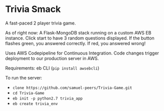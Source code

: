 # Trivia Smack
A fast-paced 2 player trivia game.

As of right now:
A Flask-MongoDB stack running on a custom AWS EB instance.
Click start to have 3 random questions displayed. If the button flashes green, you answered correctly. If red, you answered wrong!

Uses AWS Codepipeline for Continuous Integration. Code changes trigger deployment to our production server in AWS.

Requirements: eb CLI (`pip install awsebcli`)

To run the server:
- `clone https://github.com/samuel-peers/Trivia-Game.git`
- `cd Trivia-Game`
- `eb init -p python2.7 trivia_app`
- `eb create trivia_env`
